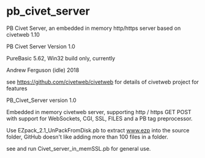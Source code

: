 # pb_civet_server
PB Civet Server, an embedded in memory http/https server based on civetweb 1.10

PB Civet Server Version 1.0 

PureBasic 5.62, Win32 build only, currently

Andrew Ferguson (idle) 2018  

see https://github.com/civetweb/civetweb for details of civetweb project for features

PB_Civet_Server version 1.0

Embedded in memory civetweb server, supporting http / https GET POST with support for WebSockets, CGI, SSL, FILES
and a PB tag preprocessor.

Use EZpack_2.1_UnPackFromDisk.pb to extract www.ezp into the source folder, GitHub doesn't like adding more than 100 files
in a folder. 

see and run Civet_server_in_memSSL.pb for general use.  


















